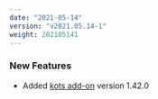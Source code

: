 ```yaml
---
date: "2021-05-14"
version: "v2021.05.14-1"
weight: 202105141
---
```


### <span class="label label-green">New Features</span>
- Added [kots add-on](/docs/add-ons/kotsadm) version 1.42.0
